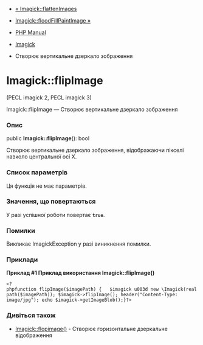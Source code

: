 - [« Imagick::flattenImages](imagick.flattenimages.md)
- [Imagick::floodFillPaintImage »](imagick.floodfillpaintimage.md)

- [PHP Manual](index.md)
- [Imagick](class.imagick.md)
- Створює вертикальне дзеркало зображення

# Imagick::flipImage

(PECL imagick 2, PECL imagick 3)

Imagick::flipImage — Створює вертикальне дзеркало зображення

### Опис

public **Imagick::flipImage**(): bool

Створює вертикальне дзеркало зображення, відображаючи пікселі навколо
центральної осі X.

### Список параметрів

Ця функція не має параметрів.

### Значення, що повертаються

У разі успішної роботи повертає **`true`**.

### Помилки

Викликає ImagickException у разі виникнення помилки.

### Приклади

**Приклад #1 Приклад використання **Imagick::flipImage()****

`<?phpfunction flipImage($imagePath) {   $imagick u003d new \Imagick(realpath($imagePath)); $imagick->flipImage(); header("Content-Type: image/jpg"); echo $imagick->getImageBlob();}?> `

### Дивіться також

- [Imagick::flopimage()](imagick.flopimage.md) - Створює
горизонтальне дзеркальне відображення
